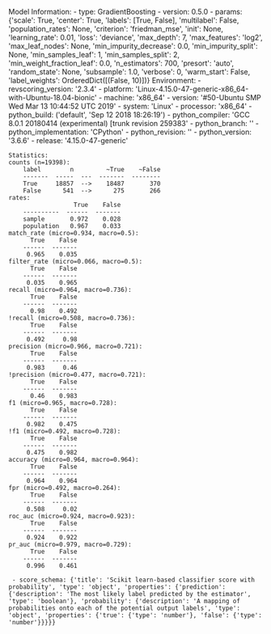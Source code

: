 Model Information:
	 - type: GradientBoosting
	 - version: 0.5.0
	 - params: {'scale': True, 'center': True, 'labels': [True, False], 'multilabel': False, 'population_rates': None, 'criterion': 'friedman_mse', 'init': None, 'learning_rate': 0.01, 'loss': 'deviance', 'max_depth': 7, 'max_features': 'log2', 'max_leaf_nodes': None, 'min_impurity_decrease': 0.0, 'min_impurity_split': None, 'min_samples_leaf': 1, 'min_samples_split': 2, 'min_weight_fraction_leaf': 0.0, 'n_estimators': 700, 'presort': 'auto', 'random_state': None, 'subsample': 1.0, 'verbose': 0, 'warm_start': False, 'label_weights': OrderedDict([(False, 10)])}
	Environment:
	 - revscoring_version: '2.3.4'
	 - platform: 'Linux-4.15.0-47-generic-x86_64-with-Ubuntu-18.04-bionic'
	 - machine: 'x86_64'
	 - version: '#50-Ubuntu SMP Wed Mar 13 10:44:52 UTC 2019'
	 - system: 'Linux'
	 - processor: 'x86_64'
	 - python_build: ('default', 'Sep 12 2018 18:26:19')
	 - python_compiler: 'GCC 8.0.1 20180414 (experimental) [trunk revision 259383'
	 - python_branch: ''
	 - python_implementation: 'CPython'
	 - python_revision: ''
	 - python_version: '3.6.6'
	 - release: '4.15.0-47-generic'
	
	Statistics:
	counts (n=19398):
		label        n         ~True    ~False
		-------  -----  ---  -------  --------
		True     18857  -->    18487       370
		False      541  -->      275       266
	rates:
		              True    False
		----------  ------  -------
		sample       0.972    0.028
		population   0.967    0.033
	match_rate (micro=0.934, macro=0.5):
		  True    False
		------  -------
		 0.965    0.035
	filter_rate (micro=0.066, macro=0.5):
		  True    False
		------  -------
		 0.035    0.965
	recall (micro=0.964, macro=0.736):
		  True    False
		------  -------
		  0.98    0.492
	!recall (micro=0.508, macro=0.736):
		  True    False
		------  -------
		 0.492     0.98
	precision (micro=0.966, macro=0.721):
		  True    False
		------  -------
		 0.983     0.46
	!precision (micro=0.477, macro=0.721):
		  True    False
		------  -------
		  0.46    0.983
	f1 (micro=0.965, macro=0.728):
		  True    False
		------  -------
		 0.982    0.475
	!f1 (micro=0.492, macro=0.728):
		  True    False
		------  -------
		 0.475    0.982
	accuracy (micro=0.964, macro=0.964):
		  True    False
		------  -------
		 0.964    0.964
	fpr (micro=0.492, macro=0.264):
		  True    False
		------  -------
		 0.508     0.02
	roc_auc (micro=0.924, macro=0.923):
		  True    False
		------  -------
		 0.924    0.922
	pr_auc (micro=0.979, macro=0.729):
		  True    False
		------  -------
		 0.996    0.461
	
	 - score_schema: {'title': 'Scikit learn-based classifier score with probability', 'type': 'object', 'properties': {'prediction': {'description': 'The most likely label predicted by the estimator', 'type': 'boolean'}, 'probability': {'description': 'A mapping of probabilities onto each of the potential output labels', 'type': 'object', 'properties': {'true': {'type': 'number'}, 'false': {'type': 'number'}}}}}

